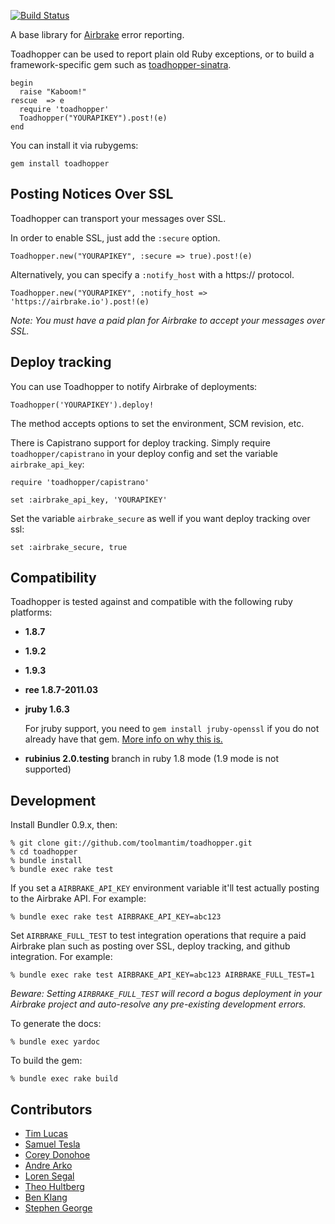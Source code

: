 [![Build Status](https://secure.travis-ci.org/toolmantim/toadhopper.png)](http://travis-ci.org/toolmantim/toadhopper)

A base library for [Airbrake](http://www.airbrake.io/) error reporting.

Toadhopper can be used to report plain old Ruby exceptions, or to build a framework-specific gem such as [toadhopper-sinatra](http://github.com/toolmantim/toadhopper-sinatra).

    begin
      raise "Kaboom!"
    rescue  => e
      require 'toadhopper'
      Toadhopper("YOURAPIKEY").post!(e)
    end

You can install it via rubygems:

    gem install toadhopper

## Posting Notices Over SSL

Toadhopper can transport your messages over SSL.

In order to enable SSL, just add the `:secure` option.

    Toadhopper.new("YOURAPIKEY", :secure => true).post!(e)

Alternatively, you can specify a `:notify_host` with a https:// protocol.

    Toadhopper.new("YOURAPIKEY", :notify_host => 'https://airbrake.io').post!(e)

_Note: You must have a paid plan for Airbrake to accept your messages over SSL._

## Deploy tracking

You can use Toadhopper to notify Airbrake of deployments:

    Toadhopper('YOURAPIKEY').deploy!
    
The method accepts options to set the environment, SCM revision, etc.

There is Capistrano support for deploy tracking. Simply require `toadhopper/capistrano` in your deploy config and set the variable `airbrake_api_key`:

    require 'toadhopper/capistrano'
    
    set :airbrake_api_key, 'YOURAPIKEY'

Set the variable `airbrake_secure` as well if you want deploy tracking over ssl:

    set :airbrake_secure, true

## Compatibility

Toadhopper is tested against and compatible with the following ruby platforms:

  * **1.8.7**
  * **1.9.2**
  * **1.9.3**
  * **ree 1.8.7-2011.03**
  * **jruby 1.6.3**

    For jruby support, you need to `gem install jruby-openssl` if you do not already have that gem.
    [More info on why this is.](http://blog.mattwynne.net/2011/04/26/targeting-multiple-platforms-jruby-etc-with-a-rubygems-gemspec/)

  * **rubinius 2.0.testing** branch in ruby 1.8 mode (1.9 mode is not supported)

## Development

Install Bundler 0.9.x, then:

    % git clone git://github.com/toolmantim/toadhopper.git
    % cd toadhopper
    % bundle install
    % bundle exec rake test

If you set a `AIRBRAKE_API_KEY` environment variable it'll test actually posting to the Airbrake API. For example:

    % bundle exec rake test AIRBRAKE_API_KEY=abc123

Set `AIRBRAKE_FULL_TEST` to test integration operations that require a paid Airbrake plan such as posting over SSL, deploy tracking, and github integration.  For example:

    % bundle exec rake test AIRBRAKE_API_KEY=abc123 AIRBRAKE_FULL_TEST=1

_Beware: Setting `AIRBRAKE_FULL_TEST` will record a bogus deployment in your Airbrake project and auto-resolve any pre-existing development errors._

To generate the docs:

    % bundle exec yardoc

To build the gem:

    % bundle exec rake build

## Contributors

* [Tim Lucas](http://github.com/toolmantim)
* [Samuel Tesla](http://github.com/stesla)
* [Corey Donohoe](http://github.com/atmos)
* [Andre Arko](http://github.com/indirect)
* [Loren Segal](http://github.com/lsegal)
* [Theo Hultberg](http://github.com/iconara)
* [Ben Klang](http://github.com/bklang)
* [Stephen George](https://github.com/sfgeorge)
